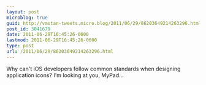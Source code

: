 ```yaml
---
layout: post
microblog: true
guid: http://vmstan-tweets.micro.blog/2011/06/29/86203649214263296.html
post_id: 3041679
date: 2011-06-29T16:45:26-0600
lastmod: 2011-06-29T16:45:26-0600
type: post
url: /2011/06/29/86203649214263296.html
---
```

Why can't iOS developers follow common standards when designing application icons? I'm looking at you, MyPad...
